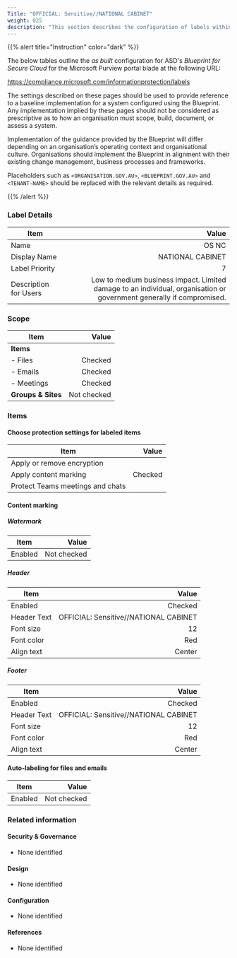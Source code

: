 ```yaml
---
Title: "OFFICIAL: Sensitive//NATIONAL CABINET"
weight: 025
description: "This section describes the configuration of labels within Microsoft Purview associated with systems built according to guidance in ASD's Blueprint for Secure Cloud."
---
```


{{% alert title="Instruction" color="dark" %}}
 
The below tables outline the *as built* configuration for ASD's *Blueprint for Secure Cloud* for the Microsoft Purview portal blade at the following URL: 
 
https://compliance.microsoft.com/informationprotection/labels
 
The settings described on these pages should be used to provide reference to a baseline implementation for a system configured using the Blueprint. Any implementation implied by these pages should not be considered as prescriptive as to how an organisation must scope, build, document, or assess a system.

Implementation of the guidance provided by the Blueprint will differ depending on an organisation’s operating context and organisational culture. Organisations should implement the Blueprint in alignment with their existing change management, business processes and frameworks.

Placeholders such as `<ORGANISATION.GOV.AU>`, `<BLUEPRINT.GOV.AU>` and `<TENANT-NAME>` should be replaced with the relevant details as required.
 
{{% /alert %}}

### Label Details

| Item                  |                                                                                                                Value |
| --------------------- | -------------------------------------------------------------------------------------------------------------------: |
| Name                  |                                                                                                                OS NC |
| Display Name          |                                                                                                     NATIONAL CABINET |
| Label Priority        |                                                                                                                    7 |
| Description for Users | Low to medium business impact. Limited damage to an individual, organisation or government generally if compromised. |

### Scope

| Item               |       Value |
| ------------------ | ----------: |
| **Items**          |             |
| - Files            |     Checked |
| - Emails           |     Checked |
| - Meetings         |     Checked |
| **Groups & Sites** | Not checked |

### Items

#### Choose protection settings for labeled items

| Item                             |   Value |
| -------------------------------- | ------: |
| Apply or remove encryption       |         |
| Apply content marking            | Checked |
| Protect Teams meetings and chats |         |

#### Content marking

##### Watermark

| Item    |       Value |
| ------- | ----------: |
| Enabled | Not checked |

##### Header

| Item        |                                 Value |
| ----------- | ------------------------------------: |
| Enabled     |                               Checked |
| Header Text | OFFICIAL: Sensitive//NATIONAL CABINET |
| Font size   |                                    12 |
| Font color  |                                   Red |
| Align text  |                                Center |

##### Footer

| Item        |                                 Value |
| ----------- | ------------------------------------: |
| Enabled     |                               Checked |
| Header Text | OFFICIAL: Sensitive//NATIONAL CABINET |
| Font size   |                                    12 |
| Font color  |                                   Red |
| Align text  |                                Center |

#### Auto-labeling for files and emails

| Item    |       Value |
| ------- | ----------: |
| Enabled | Not checked |

### Related information

#### Security & Governance

* None identified
  
#### Design

* None identified
  
#### Configuration

* None identified

#### References

* None identified